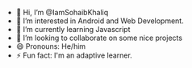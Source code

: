 - 👋 Hi, I’m @IamSohaibKhaliq
- 👀 I’m interested in Android and Web Development.
- 🌱 I’m currently learning Javascript 
- 💞️ I’m looking to collaborate on some nice projects
- 😄 Pronouns: He/him
- ⚡ Fun fact: I'm an adaptive learner.

<!---
IamSohaibKhaliq/IamSohaibKhaliq is a ✨ special ✨ repository because its `README.md` (this file) appears on your GitHub profile.
You can click the Preview link to take a look at your changes.
--->
